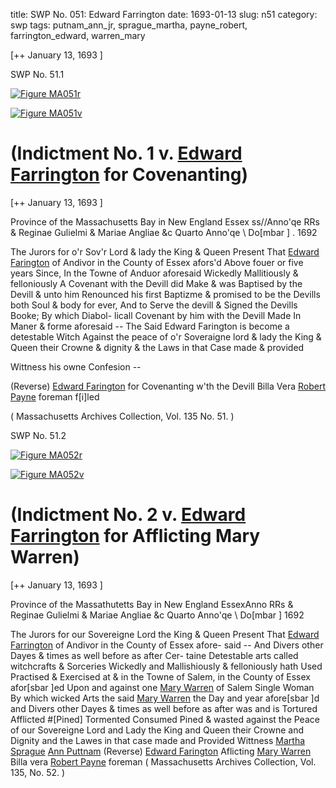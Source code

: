 title: SWP No. 051: Edward Farrington
date: 1693-01-13
slug: n51
category: swp
tags: putnam_ann_jr, sprague_martha, payne_robert, farrington_edward, warren_mary




[++ January 13, 1693 ]

<div markdown class="doc" id="n51.1">

<div class="doc_id">SWP No. 51.1</div>


<span markdown class="figure">[![Figure MA051r](archives/MA135/small/MA051r.jpg)](archives/MA135/large/MA051r.jpg)</span>

<span markdown class="figure">[![Figure MA051v](archives/MA135/small/MA051v.jpg)](archives/MA135/large/MA051v.jpg)</span>

# (Indictment No. 1 v. [Edward Farrington](/tag/farrington_edward.html) for Covenanting)

[++ January 13, 1693 ]

Province of the Massachusetts  Bay in New England Essex ss//Anno'qe RRs & Reginae Gulielmi  & Mariae Angliae &c Quarto  Anno'qe \ Do[mbar ] . 1692

The Jurors for o'r Sov'r Lord & lady the King & Queen Present  That [Edward Farington](/tag/farrington_edward.html) of Andivor in the County of Essex afors'd  Above fouer or five years Since, In the Towne of Anduor aforesaid  Wickedly Mallitiously & felloniously A Covenant with the Devill did  Make & was Baptised by the Devill & unto him Renounced his first  Baptizme & promised to be the Devills both Soul & body for ever,  And to Serve the devill & Signed the Devills Booke; By which Diabol-  licall Covenant by him with the Devill Made In Maner & forme  aforesaid -- The Said Edward Farington is become a detestable Witch  Against the peace of o'r Soveraigne lord & lady the King & Queen  their Crowne & dignity & the Laws in that Case made & provided

Wittness his  owne Confesion --

(Reverse) [Edward Farington](/tag/farrington_edward.html) for Covenanting w'th the Devill Billa  Vera [Robert Payne](/tag/payne_robert.html) foreman f[i]led

( Massachusetts Archives Collection, Vol. 135 No. 51. )


</div>



<div markdown class="doc" id="n51.2">

<div class="doc_id">SWP No. 51.2</div>


<span markdown class="figure">[![Figure MA052r](archives/MA135/small/MA052r.jpg)](archives/MA135/large/MA052r.jpg)</span>

<span markdown class="figure">[![Figure MA052v](archives/MA135/small/MA052v.jpg)](archives/MA135/large/MA052v.jpg)</span>

# (Indictment No. 2 v. [Edward Farrington](/tag/farrington_edward.html) for Afflicting Mary Warren)

[++ January 13, 1693 ]

Province of the Massathutetts  Bay in New England EssexAnno RRs & Reginae Gulielmi & Mariae Angliae &c Quarto Anno'qe  \ Do[mbar ] 1692

The Jurors for our Sovereigne Lord the King & Queen Present  That [Edward Farrington](/tag/farrington_edward.html) of Andivor in the County of Essex afore-    said  -- And Divers other Dayes & times as well before as after Cer-  taine Detestable arts called witchcrafts & Sorceries Wickedly and  Mallishiously & felloniously hath Used Practised & Exercised at  & in the Towne of Salem, in the County of Essex afor[sbar ]ed Upon and  against one [Mary Warren](/tag/warren_mary.html) of Salem Single Woman By which wicked  Arts the said [Mary Warren](/tag/warren_mary.html) the Day and year afore[sbar ]d and Divers  other Dayes & times as well before as after was and is Tortured  Afflicted #[Pined] Tormented Consumed Pined & wasted against the  Peace of our Sovereigne Lord and Lady the King and Queen their  Crowne and Dignity and the Lawes in that case made and Provided
Wittness [Martha Sprague](/tag/sprague_martha.html)  [Ann Puttnam](/tag/putnam_ann_jr.html) (Reverse) [Edward Farington](/tag/farrington_edward.html) Aflicting [Mary Warren](/tag/warren_mary.html)  Billa vera [Robert Payne](/tag/payne_robert.html) foreman ( Massachusetts Archives Collection, Vol. 135, No. 52. )

</div>

